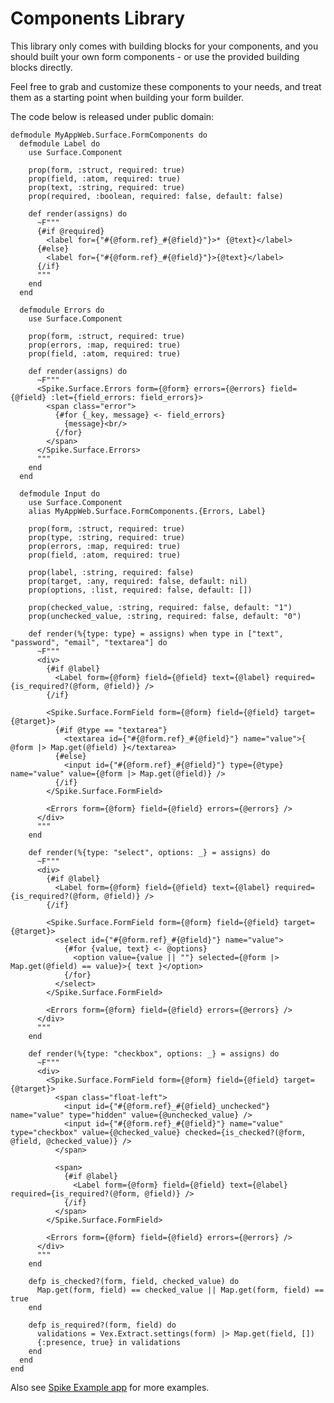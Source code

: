 # Components Library

This library only comes with building blocks for your components, and you should
built your own form components - or use the provided building blocks directly.

Feel free to grab and customize these components to your needs, and treat them
as a starting point when building your form builder.

The code below is released under public domain:

    defmodule MyAppWeb.Surface.FormComponents do
      defmodule Label do
        use Surface.Component

        prop(form, :struct, required: true)
        prop(field, :atom, required: true)
        prop(text, :string, required: true)
        prop(required, :boolean, required: false, default: false)

        def render(assigns) do
          ~F"""
          {#if @required}
            <label for={"#{@form.ref}_#{@field}"}>* {@text}</label>
          {#else}
            <label for={"#{@form.ref}_#{@field}"}>{@text}</label>
          {/if}
          """
        end
      end

      defmodule Errors do
        use Surface.Component

        prop(form, :struct, required: true)
        prop(errors, :map, required: true)
        prop(field, :atom, required: true)

        def render(assigns) do
          ~F"""
          <Spike.Surface.Errors form={@form} errors={@errors} field={@field} :let={field_errors: field_errors}>
            <span class="error">
              {#for {_key, message} <- field_errors}
                {message}<br/>
              {/for}
            </span>
          </Spike.Surface.Errors>
          """
        end
      end

      defmodule Input do
        use Surface.Component
        alias MyAppWeb.Surface.FormComponents.{Errors, Label}

        prop(form, :struct, required: true)
        prop(type, :string, required: true)
        prop(errors, :map, required: true)
        prop(field, :atom, required: true)

        prop(label, :string, required: false)
        prop(target, :any, required: false, default: nil)
        prop(options, :list, required: false, default: [])

        prop(checked_value, :string, required: false, default: "1")
        prop(unchecked_value, :string, required: false, default: "0")

        def render(%{type: type} = assigns) when type in ["text", "password", "email", "textarea"] do
          ~F"""
          <div>
            {#if @label}
              <Label form={@form} field={@field} text={@label} required={is_required?(@form, @field)} />
            {/if}

            <Spike.Surface.FormField form={@form} field={@field} target={@target}>
              {#if @type == "textarea"}
                <textarea id={"#{@form.ref}_#{@field}"} name="value">{ @form |> Map.get(@field) }</textarea>
              {#else}
                <input id={"#{@form.ref}_#{@field}"} type={@type} name="value" value={@form |> Map.get(@field)} />
              {/if}
            </Spike.Surface.FormField>

            <Errors form={@form} field={@field} errors={@errors} />
          </div> 
          """
        end

        def render(%{type: "select", options: _} = assigns) do
          ~F"""
          <div>
            {#if @label}
              <Label form={@form} field={@field} text={@label} required={is_required?(@form, @field)} />
            {/if}

            <Spike.Surface.FormField form={@form} field={@field} target={@target}>
              <select id={"#{@form.ref}_#{@field}"} name="value">
                {#for {value, text} <- @options}
                  <option value={value || ""} selected={@form |> Map.get(@field) == value}>{ text }</option>
                {/for}
              </select>
            </Spike.Surface.FormField>

            <Errors form={@form} field={@field} errors={@errors} />
          </div> 
          """
        end

        def render(%{type: "checkbox", options: _} = assigns) do
          ~F"""
          <div>
            <Spike.Surface.FormField form={@form} field={@field} target={@target}>
              <span class="float-left">
                <input id={"#{@form.ref}_#{@field}_unchecked"} name="value" type="hidden" value={@unchecked_value} />
                <input id={"#{@form.ref}_#{@field}"} name="value" type="checkbox" value={@checked_value} checked={is_checked?(@form, @field, @checked_value)} />
              </span>

              <span>
                {#if @label}
                  <Label form={@form} field={@field} text={@label} required={is_required?(@form, @field)} />
                {/if}
              </span>
            </Spike.Surface.FormField>

            <Errors form={@form} field={@field} errors={@errors} />
          </div> 
          """
        end

        defp is_checked?(form, field, checked_value) do
          Map.get(form, field) == checked_value || Map.get(form, field) == true
        end

        defp is_required?(form, field) do
          validations = Vex.Extract.settings(form) |> Map.get(field, [])
          {:presence, true} in validations
        end
      end
    end

Also see [Spike Example app](https://github.com/hubertlepicki/spike_example) for more examples.
